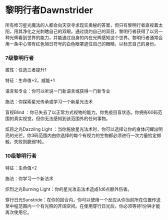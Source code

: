 # 黎明行者Dawnstrider

所有修习星光魔法的人都会向天空寻求现实奥秘的答案，但只有黎明行者直视着太阳，用其净化之光刺瞎自己的双眼。通过烧灼自己的双目，黎明行者获得了以另一种光辉看到世界的能力，并能通过自身的内在光辉感知这个世界。黎明行者通常会用一条中心带有红色旭日符号的白色眼罩遮住自己的眼睛，以标志自己的身份。

### 7级黎明行者

属性：任选三者提升1

特征：生命值+2，威能+1

语言和专业：你可以听说一门新语言或获得一门新专业

施法：你探索星光传承或学习一个新星光法术

盲视Blind
：你已失去了以正常方式视物的能力。你免疫目盲状态。你拥有60码范围的真实视觉，但你无法感知到该范围外的任何事物。

炫目之光Dazzling Light
：当你施放星光法术时，你可以选择让你的身体闪耀出明亮的光芒。你3码范围内由你选择的每个有视力的生物都必须进行一次力量检定掷骰，失败则脆弱1轮。

### 10级黎明行者

特征：生命值+2

施法：你学习一个新法术

炽烈之光Burning Light：你的星光攻击法术造成1d6点额外伤害。

穿行日光Sunstride：在你的回合内，你可以使用一个反应从你当前所在位置传送至中程范围内一个有光照的开阔空间。在使用穿行日光后，你必须等待1分钟才能再次使用它。
